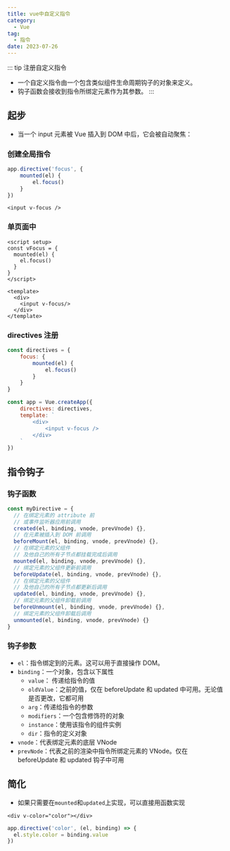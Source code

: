 ```yaml
---
title: vue中自定义指令
category:
  - Vue
tag:
  - 指令
date: 2023-07-26
---
```


::: tip 注册自定义指令
- 一个自定义指令由一个包含类似组件生命周期钩子的对象来定义。
- 钩子函数会接收到指令所绑定元素作为其参数。
:::

## 起步
- 当一个 input 元素被 Vue 插入到 DOM 中后，它会被自动聚焦：
### 创建全局指令
```js
app.directive('focus', {
    mounted(el) {
        el.focus()
    }
})
```
```vue
<input v-focus />
```
### 单页面中
```vue
<script setup>
const vFocus = {
  mounted(el) {
    el.focus()
  }
}
</script>

<template>
  <div>
    <input v-focus/>
  </div>
</template>
```
### directives 注册
```js
const directives = {
    focus: {
        mounted(el) {
            el.focus()
        }
    }
}

const app = Vue.createApp({
    directives: directives,
    template: `
        <div>
            <input v-focus />
        </div>
    `
})
```
## 指令钩子
### 钩子函数
```js
const myDirective = {
  // 在绑定元素的 attribute 前
  // 或事件监听器应用前调用
  created(el, binding, vnode, prevVnode) {},
  // 在元素被插入到 DOM 前调用
  beforeMount(el, binding, vnode, prevVnode) {},
  // 在绑定元素的父组件
  // 及他自己的所有子节点都挂载完成后调用
  mounted(el, binding, vnode, prevVnode) {},
  // 绑定元素的父组件更新前调用
  beforeUpdate(el, binding, vnode, prevVnode) {},
  // 在绑定元素的父组件
  // 及他自己的所有子节点都更新后调用
  updated(el, binding, vnode, prevVnode) {},
  // 绑定元素的父组件卸载前调用
  beforeUnmount(el, binding, vnode, prevVnode) {},
  // 绑定元素的父组件卸载后调用
  unmounted(el, binding, vnode, prevVnode) {}
}
```
### 钩子参数
- ```el```：指令绑定到的元素。这可以用于直接操作 DOM。
- ```binding```：一个对象，包含以下属性
  - ```value```： 传递给指令的值
  - ```oldValue```：之前的值，仅在 beforeUpdate 和 updated 中可用。无论值是否更改，它都可用
  - ```arg```：传递给指令的参数
  - ```modifiers```：一个包含修饰符的对象 
  - ```instance```：使用该指令的组件实例
  - ```dir```：指令的定义对象
- ```vnode```：代表绑定元素的底层 VNode
- ```prevNode```：代表之前的渲染中指令所绑定元素的 VNode。仅在 beforeUpdate 和 updated 钩子中可用
## 简化
- 如果只需要在```mounted```和```updated```上实现，可以直接用函数实现
```vue
<div v-color="color"></div>
```
```js
app.directive('color', (el, binding) => {
  el.style.color = binding.value
})
```